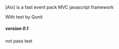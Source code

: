 [Aix] is a fast event pack MVC javascript framework

With test by Qunit

##### version 0.1

not pass test
